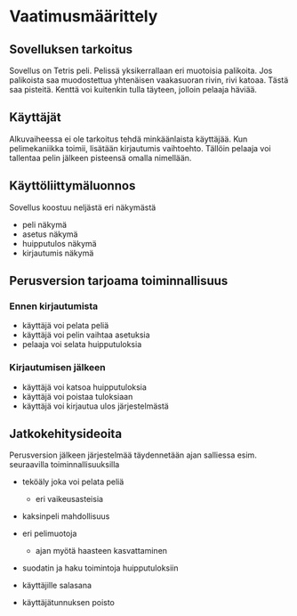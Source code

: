 # Vaatimusmäärittely

## Sovelluksen tarkoitus

Sovellus on Tetris peli. Pelissä yksikerrallaan eri muotoisia palikoita. Jos palikoista saa muodostettua yhtenäisen vaakasuoran rivin, rivi katoaa. Tästä saa pisteitä. Kenttä voi kuitenkin tulla täyteen, jolloin pelaaja häviää.

## Käyttäjät

Alkuvaiheessa ei ole tarkoitus tehdä minkäänlaista käyttäjää. Kun pelimekaniikka toimii, lisätään kirjautumis vaihtoehto. Tällöin pelaaja voi tallentaa pelin jälkeen pisteensä omalla nimellään.

## Käyttöliittymäluonnos

Sovellus koostuu neljästä eri näkymästä
- peli näkymä
- asetus näkymä
- huipputulos näkymä
- kirjautumis näkymä

## Perusversion tarjoama toiminnallisuus

### Ennen kirjautumista

- käyttäjä voi pelata peliä
- käyttäjä voi pelin vaihtaa asetuksia
- pelaaja voi selata huipputuloksia

### Kirjautumisen jälkeen

- käyttäjä voi katsoa huipputuloksia
- käyttäjä voi poistaa tuloksiaan
- käyttäjä voi kirjautua ulos järjestelmästä

## Jatkokehitysideoita

Perusversion jälkeen järjestelmää täydennetään ajan salliessa esim. seuraavilla toiminnallisuuksilla

- teköäly joka voi pelata peliä
  - eri vaikeusasteisia

- kaksinpeli mahdollisuus

- eri pelimuotoja
  - ajan myötä haasteen kasvattaminen

- suodatin ja haku toimintoja huipputuloksiin

- käyttäjille salasana

- käyttäjätunnuksen poisto

